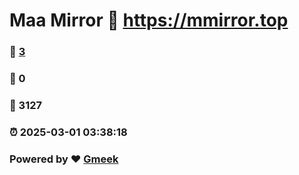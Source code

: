 # Maa Mirror :link: https://mmirror.top 
### :page_facing_up: [3](https://mmirror.top/tag.html) 
### :speech_balloon: 0 
### :hibiscus: 3127 
### :alarm_clock: 2025-03-01 03:38:18 
### Powered by :heart: [Gmeek](https://github.com/Meekdai/Gmeek)
